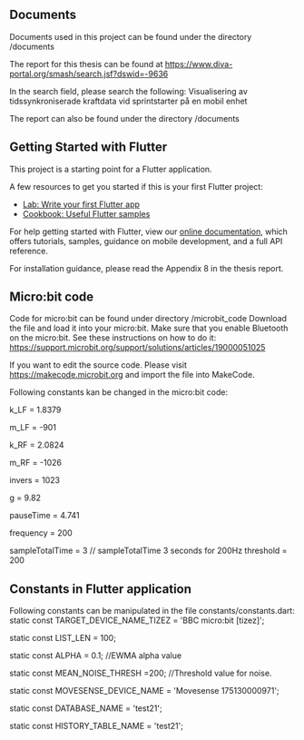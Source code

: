 ## Documents
Documents used in this project can be found under the directory /documents

The report for this thesis can be found at https://www.diva-portal.org/smash/search.jsf?dswid=-9636

In the search field, please search the following: Visualisering av tidssynkroniserade kraftdata vid sprintstarter på en mobil enhet

The report can also be found under the directory /documents
## Getting Started with Flutter

This project is a starting point for a Flutter application.

A few resources to get you started if this is your first Flutter project:

- [Lab: Write your first Flutter app](https://flutter.dev/docs/get-started/codelab)
- [Cookbook: Useful Flutter samples](https://flutter.dev/docs/cookbook)

For help getting started with Flutter, view our
[online documentation](https://flutter.dev/docs), which offers tutorials,
samples, guidance on mobile development, and a full API reference.

For installation guidance, please read the Appendix 8 in the thesis report.
## Micro:bit code
Code for micro:bit can be found under directory /microbit_code
Download the file and load it into your micro:bit.
Make sure that you enable Bluetooth on the micro:bit. See these instructions on how to do it: https://support.microbit.org/support/solutions/articles/19000051025

If you want to edit the source code. Please visit https://makecode.microbit.org and import the file into MakeCode.

Following constants kan be changed in the micro:bit code:

k_LF = 1.8379

m_LF = -901

k_RF = 2.0824

m_RF = -1026

invers = 1023

g = 9.82

pauseTime = 4.741

frequency = 200

sampleTotalTime = 3 // sampleTotalTime 3 seconds for 200Hz
threshold = 200

## Constants in Flutter application
Following constants can be manipulated in the file constants/constants.dart:
static const TARGET_DEVICE_NAME_TIZEZ = 'BBC micro:bit [tizez]';

static const LIST_LEN = 100;

static const ALPHA = 0.1; //EWMA alpha value

static const MEAN_NOISE_THRESH =200; //Threshold value for noise.

static const MOVESENSE_DEVICE_NAME = 'Movesense 175130000971';

static const DATABASE_NAME = 'test21';

static const HISTORY_TABLE_NAME = 'test21';
